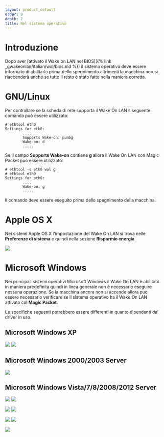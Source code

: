 ```yaml
---
layout: product_default
order: 9
depth: 2
title: Nel sistema operativo
---
```

# Introduzione

Dopo aver [attivato il Wake on LAN nel BIOS]({% link _gwakeonlan/italian/wol/bios.md %})
il sistema operativo deve essere informato di abilitarlo prima dello spegnimento
altrimenti la macchina non si riaccenderà anche se tutto il resto è stato fatto
nella maniera corretta.

# GNU/Linux

Per controllare se la scheda di rete supporta il Wake On LAN il seguente comando
può essere utilizzato:
```
# ethtool eth0
Settings for eth0:
        ....
        Supports Wake-on: pumbg
        Wake-on: d
        .....
```

Se il campo **Supports Wake-on** contiene **g** allora il Wake On LAN con
Magic Packet può essere utilizzato:
```
# ethtool -s eth0 wol g
# ethtool eth0
Settings for eth0:
        ....
        Wake-on: g
        .....
```

Il comando deve essere eseguito prima dello spegnimento della macchina.

# Apple OS X

Nei sistemi Apple OS X l'impostazione del Wake On LAN si trova nelle
**Preferenze di sistema** e quindi nella sezione **Risparmio energia**.

[![](/resources/gwakeonlan/wol_os/osx-1-thumb.png)](/resources/gwakeonlan/wol_os/osx-1.png)

# Microsoft Windows

Nei principali sistemi operativi Microsoft Windows il Wake On LAN è abilitato in
maniera predefinita quindi in linea generale non è necessario eseguire nessuna
operazione.
Se la macchina ancora non si accende allora può essere necessario verificare se
il sistema operativo ha il Wake On LAN attivato col **Magic Packet**.

Le specifiche seguenti potrebbero essere differenti in quanto dipendenti dal
driver in uso.

## Microsoft Windows XP

[![](/resources/gwakeonlan/wol_os/windows_xp-1-thumb.jpg)](/resources/gwakeonlan/wol_os/windows_xp-1.jpg)
[![](/resources/gwakeonlan/wol_os/windows_xp-2-thumb.jpg)](/resources/gwakeonlan/wol_os/windows_xp-2.jpg)

## Microsoft Windows 2000/2003 Server

[![](/resources/gwakeonlan/wol_os/windows_2000-1-thumb.jpg)](/resources/gwakeonlan/wol_os/windows_2000-1.jpg)

## Microsoft Windows Vista/7/8/2008/2012 Server

[![](/resources/gwakeonlan/wol_os/windows_vista-1-thumb.png)](/resources/gwakeonlan/wol_os/windows_vista-1.png)
[![](/resources/gwakeonlan/wol_os/windows_vista-2-thumb.png)](/resources/gwakeonlan/wol_os/windows_vista-2.png)

[![](/resources/gwakeonlan/wol_os/windows_vista-3-thumb.png)](/resources/gwakeonlan/wol_os/windows_vista-3.png)
[![](/resources/gwakeonlan/wol_os/windows_vista-4-thumb.png)](/resources/gwakeonlan/wol_os/windows_vista-4.png)

[![](/resources/gwakeonlan/wol_os/windows_vista-5-thumb.png)](/resources/gwakeonlan/wol_os/windows_vista-5.png)
[![](/resources/gwakeonlan/wol_os/windows_vista-6-thumb.jpg)](/resources/gwakeonlan/wol_os/windows_vista-6.jpg)

[![](/resources/gwakeonlan/wol_os/windows_vista-7-thumb.png)](/resources/gwakeonlan/wol_os/windows_vista-7.png)